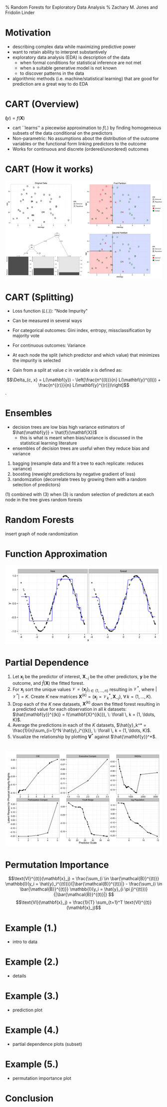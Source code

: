 % Random Forests for Exploratory Data Analysis
% Zachary M. Jones and Fridolin Linder

# Motivation
 - describing complex data while maximizing predictive power
 - want to retain ability to interpret substantively
 - exploratory data analysis (EDA) is description of the data
    + when formal conditions for statistical inference are not met
    + when a suitable generative model is not known
	+ to discover patterns in the data
 - algorithmic methods (i.e. machine/statistical learning) that are good for prediction are a great way to do EDA

# CART (Overview)

 $\mathbf(y) = f(\mathbf{X})$
 
 - cart ``learns'' a piecewise approximation to $f(.)$ by finding homogeneous subsets of the data conditional on the predictors
 - Non-parametric: No assumptions about the distribution of the outcome variables or the functional form linking predictors to the outcome
 - Works for continuous and discrete (ordered/unordered) outcomes
 
# CART (How it works)

![A classification tree on simulated data](figures/cart_visu.png)

# CART (Splitting)

- Loss function ($L(.)$): "Node Impurity"
- Can be measured in several ways
- For categorical outcomes: Gini index, entropy, missclassification by majority vote
- For continuous outcomes: Variance

- At each node the split (which predictor and which value) that minimizes the impurity is selected
- Gain from a split at value $c$ in variable $x$ is defined as:

$$\Delta_{c, x} = L(\mathbf{y}) - \left[\frac{n^{(l)}}{n} L(\mathbf{y}^{(l)}) +  \frac{n^{(r)}}{n} L(\mathbf{y}^{(r)})\right]$$.

# Ensembles

 - decision trees are low bias high variance estimators of $\hat{\mathbf{y}} = \hat{f}(\mathbf{X})$
   + this is what is meant when bias/variance is discussed in the statistical learning literature
 - ensembles of decision trees are useful when they reduce bias and variance

  1. bagging (resample data and fit a tree to each replicate: reduces variance)
  2. boosting (reweight predictions by negative gradient of loss)
  3. randomization (decorrelate trees by growing them with a random selection of predictors)

(1) combined with (3) when (3) is random selection of predictors at each node in the tree gives random forests

# Random Forests

insert graph of node randomization

# Function Approximation

![Approximating $\mathbf{y} = \sin(\mathbf{x})$ with a regression tree (left) and an ensemble of bagged regression trees (right).](figures/approximation_example.png)

# Partial Dependence

1. Let $\mathbf{x}_j$ be the predictor of interest, $\mathbf{X}_{-j}$ be the other predictors, $\mathbf{y}$ be the outcome, and $\hat{f}(\mathbf{X})$ the fitted forest.
 2. For $\mathbf{x}_j$ sort the unique values $\mathcal{V} = \{\mathbf{x}_j\}_{i \in \{1, \ldots, n\}}$ resulting in $\mathcal{V}^*$, where $|\mathcal{V}^*|=K$. Create $K$ new matrices $\mathbf{X}^{(k)} = (\mathbf{x}_j = \mathcal{V}^*_k, \mathbf{X}_{-j}), \: \forall \, k = (1, \ldots, K)$.
 3. Drop each of the $K$ new datasets, $\mathbf{X}^{(k)}$ down the fitted forest 
 resulting in a predicted value for each observation in all $k$ datasets: $\hat{\mathbf{y}}^{(k)} = f(\mathbf{X}^{(k)}), \: \forall \, k = (1, \ldots, K)$.
 4. Average the predictions in each of the $K$ datasets, $\hat{y}_k^* = \frac{1}{n}\sum_{i=1}^N \hat{y}_i^{(k)}, \: \forall \, k = (1, \ldots, K)$.
 5. Visualize the relationship by plotting $\mathbf{V}^*$ against $\hat{\mathbf{y}}^*$.

# 

![The partial dependence of several predictors on a continuous measure of state repression due to Fariss (2014).](figures/hr_pd.png)

# Permutation Importance

$$\text{VI}^{(t)}(\mathbf{x}_j) = \frac{\sum_{i \in \bar{\mathcal{B}}^{(t)}} \mathbb{I}(y_i = \hat{y}_i^{(t)})}{|\bar{\mathcal{B}}^{(t)}|} -
\frac{\sum_{i \in \bar{\mathcal{B}}^{(t)}} \mathbb{I}(y_i = \hat{y}_{i \pi j}^{(t)})}{|\bar{\mathcal{B}}^{(t)}|}
$$
$$\text{VI}(\mathbf{x}_j) = \frac{1}{T} \sum_{t=1}^T \text{VI}^{(t)}(\mathbf{x}_j)$$

# Example (1.)
 - intro to data

# Example (2.)
 - details

# Example (3.)
 - prediction plot

# Example (4.)
 - partial dependence plots (subset)

# Example (5.)
 - permutation importance plot

# Conclusion
